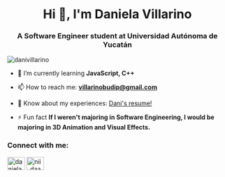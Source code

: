 <h1 align="center">Hi 👋, I'm Daniela Villarino</h1>
<h3 align="center">A Software Engineer student at Universidad Autónoma de Yucatán</h3>

<p align="left"> <img src="https://komarev.com/ghpvc/?username=danivillarino&label=Profile%20views&color=0e75b6&style=flat" alt="danivillarino" /> </p>

- 🌱 I’m currently learning **JavaScript, C++**

- 📫 How to reach me: **villarinobudip@gmail.com**

- 📄 Know about my experiences: [Dani's resume!](https://drive.google.com/file/d/1P5h6Jtni-2NGjNaUJvAT2YRgN47YjOw4/view?usp=sharing)

- ⚡ Fun fact **If I weren't majoring in Software Engineering, I would be majoring in 3D Animation and Visual Effects.**

<h3 align="left">Connect with me:</h3>
<p align="left">
<a href="https://linkedin.com/in/daniela-villarino" target="blank"><img align="center" src="https://raw.githubusercontent.com/rahuldkjain/github-profile-readme-generator/master/src/images/icons/Social/linked-in-alt.svg" alt="daniela-villarino" height="30" width="40" /></a>
<a href="https://instagram.com/nii_daanii" target="blank"><img align="center" src="https://raw.githubusercontent.com/rahuldkjain/github-profile-readme-generator/master/src/images/icons/Social/instagram.svg" alt="nii_daanii" height="30" width="40" /></a>
</p>


